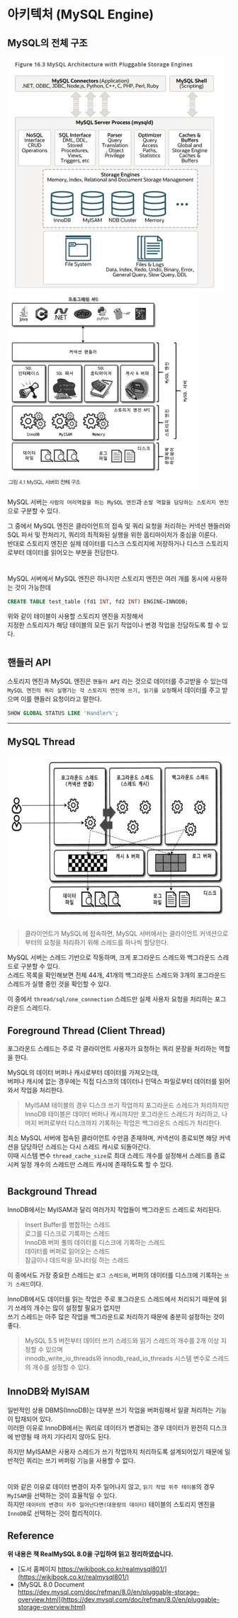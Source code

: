 # 아키텍처 (MySQL Engine)

## MySQL의 전체 구조
<img src="img/mysql_architecture01.png"  width="491" height="535"><img src="img/mysql_engine.png" width="429" height="441">

MySQL 서버는 ```사람의 머리역할을 하는 MySQL 엔진```과 ```손발 역할을 담당하는 스토리지 엔진```으로 구분할 수 있다.  

그 중에서 MySQL 엔진은 클라이언트의 접속 및 쿼리 요청을 처리하는 커넥션 핸들러와 SQL 파서 및 전처리기, 쿼리의 최적화된 실행을 위한 옵티마이저가 중심을 이룬다.  
반대로 스토리지 엔진은 실제 데이터를 디스크 스토리지에 저장하거나 디스크 스토리지로부터 데이터를 읽어오는 부분을 전담한다.  

#
  
MySQL 서버에서 MySQL 엔진은 하나지만 스토리지 엔진은 여러 개를 동시에 사용하는 것이 가능한데  

```sql
CREATE TABLE test_table (fd1 INT, fd2 INT) ENGINE=INNODB;
```
 
위와 같이 테이블이 사용할 스토리지 엔진을 지정해서  
지정한 스토리지가 해당 테이블의 모든 읽기 작업이나 변경 작업을 전담하도록 할 수 있다.

#

## 핸들러 API

스토리지 엔진과 MySQL 엔진은 ```핸들러 API``` 라는 것으로 데이터를 주고받을 수 있는데  
```MySQL 엔진의 쿼리 실행기는 각 스토리지 엔진에 쓰기, 읽기를 요청```해서 데이터를 주고 받으며 이를 핸들러 요청이라고 말한다.

```sql
SHOW GLOBAL STATUS LIKE 'Handler%';
```

---

## MySQL Thread

<img src="img/mysql_thread01.png"  width="617" height="376">

> 클라이언트가 MySQL에 접속하면, MySQL 서버에서는 클라이언트 커넥션으로부터의 요청을 처리하기 위해 스레드를 하나씩 할당한다.

MySQL 서버는 스레드 기반으로 작동하며, 크게 포그라운드 스레드와 백그라운드 스레드로 구분할 수 있다.  
스레드 목록을 확인해보면 전체 44개, 41개의 백그라운드 스레드와 3개의 포그라운드 스레드가 실행 중인 것을 확인할 수 있다.  
  
이 중에서 ```thread/sql/one_connection``` 스레드만 실제 사용자 요청을 처리하는 포그라운드 스레드다.  

## Foreground Thread (Client Thread)

포그라운드 스레드는 주로 각 클라이언트 사용자가 요청하는 쿼리 문장을 처리하는 역할을 한다.  
  
MySQL의 데이터 버퍼나 캐시로부터 데이터를 가져오는데,  
버퍼나 캐시에 없는 경우에는 직접 디스크의 데이터나 인덱스 파일로부터 데이터를 읽어와서 작업을 처리한다.

> MyISAM 테이블의 경우 디스크 쓰기 작업까지 포그라운드 스레드가 처리하지만  
> InnoDB 테이블은 데이터 버퍼나 캐시까지만 포그라운드 스레드가 처리하고, 나머지 버퍼로부터 디스크까지 기록하는 작업은 백그라운드 스레드가 처리한다.
  
최소 MySQL 서버에 접속된 클라이언트 수만큼 존재하며, 커넥션이 종료되면 해당 커넥션을 담당하던 스레드는 다시 스레드 캐시로 되돌아간다.  
이때 시스템 변수 ```thread_cache_size```로 최대 스레드 개수를 설정해서 스레드를 종료시켜 일정 개수의 스레드만 스레드 캐시에 존재하도록 할 수 있다.  

#

## Background Thread

InnoDB에서는 MyISAM과 달리 여러가지 작업들이 백그라운드 스레드로 처리된다.  

> Insert Buffer를 병합하는 스레드  
> 로그를 디스크로 기록하는 스레드  
> InnoDB 버퍼 풀의 데이터를 디스크에 기록하는 스레드  
> 데이터를 버퍼로 읽어오는 스레드  
> 잠금이나 데드락을 모니터링 하는 스레드  
  
이 중에서도 가장 중요한 스레드는 `로그 스레드와`, 버퍼의 데이터를 디스크에 기록하는 `쓰기 스레드`이다.  
  
InnoDB에서도 데이터를 읽는 작업은 주로 포그라운드 스레드에서 처리되기 때문에 읽기 쓰레의 개수는 많이 설정할 필요가 없지만  
쓰기 스레드는 아주 많은 작업을 백그라운드로 처리하기 때문에 충분히 설정하는 것이 좋다.  

> MySQL 5.5 버전부터 데이터 쓰기 스레드와 읽기 스레드의 개수를 2개 이상 지정할 수 있으며  
> innodb_write_io_threads와 innodb_read_io_threads 시스템 변수로 스레드의 개수를 설정할 수 있다.

## InnoDB와 MyISAM

일반적인 상용 DBMS(InnoDB)는 대부분 쓰기 작업을 버퍼링해서 일괄 처리하는 기능이 탑재되어 있다.  
이러한 이유로 InnoDB에서는 쿼리로 데이터가 변경되는 경우 데이터가 완전히 디스크에 반영될 때 까지 기다리지 않아도 된다.
  
하지만 MyISAM은 사용자 스레드가 쓰기 작업까지 처리하도록 설계되어있기 때문에 일반적인 쿼리는 쓰기 버퍼링 기능을 사용할 수 없다.

#

이와 같은 이유로 데이터 변경이 자주 일어나지 않고, `읽기 작업 위주 테이블`의 경우 `MyISAM`을 선택하는 것이 효율적일 수 있다.  
하지만 `데이터의 변경이 자주 일어난다면(대용량의 데이터)` 테이블의 스토리지 엔진을 `InnoDB`로 선택하는 것이 합리적이다.

## Reference

**위 내용은 책 RealMySQL 8.0을 구입하여 읽고 정리하였습니다.**
- [도서 홈페이지 https://wikibook.co.kr/realmysql801/](https://wikibook.co.kr/realmysql801/)
- [MySQL 8.0 Document https://dev.mysql.com/doc/refman/8.0/en/pluggable-storage-overview.html](https://dev.mysql.com/doc/refman/8.0/en/pluggable-storage-overview.html)
